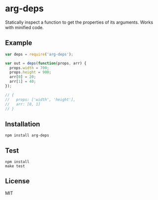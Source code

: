# arg-deps

Statically inspect a function to get the properties of its arguments. Works with minified code.

## Example

```js
var deps = require('arg-deps');

var out = deps(function(props, arr) {
  props.width = 700;
  props.height = 900;
  arr[0] = 20;
  arr[1] = 40;
});

// {
//   props: ['width', 'height'],
//   arr: [0, 1]
// }
```

## Installation

```
npm install arg-deps
```

## Test

```
npm install
make test
```

## License

MIT
